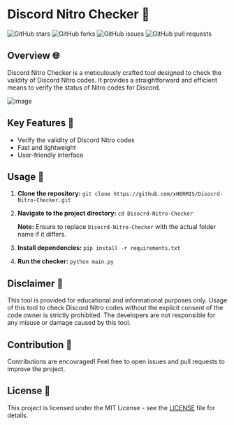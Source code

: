 # Discord Nitro Checker 🚀

![GitHub stars](https://img.shields.io/github/stars/xHERMIS/Disocrd-Nitro-Checker?style=social)
![GitHub forks](https://img.shields.io/github/forks/xHERMIS/Disocrd-Nitro-Checker?style=social)
![GitHub issues](https://img.shields.io/github/issues/xHERMIS/Disocrd-Nitro-Checker)
![GitHub pull requests](https://img.shields.io/github/issues-pr/xHERMIS/Disocrd-Nitro-Checker)

## Overview 🌐
Discord Nitro Checker is a meticulously crafted tool designed to check the validity of Discord Nitro codes. It provides a straightforward and efficient means to verify the status of Nitro codes for Discord.

![image](https://github.com/xHERMIS/Disocrd-Nitro-Checker/assets/104696522/1c156ffd-df77-49d3-a5d6-534c045abd1e)

## Key Features 🌟
- Verify the validity of Discord Nitro codes
- Fast and lightweight
- User-friendly interface

## Usage 🚀
1. **Clone the repository:** `git clone https://github.com/xHERMIS/Disocrd-Nitro-Checker.git`
2. **Navigate to the project directory:** `cd Disocrd-Nitro-Checker`

   **Note:** Ensure to replace `Disocrd-Nitro-Checker` with the actual folder name if it differs.

3. **Install dependencies:** `pip install -r requirements.txt`
4. **Run the checker:** `python main.py`

## Disclaimer 🚨
This tool is provided for educational and informational purposes only. Usage of this tool to check Discord Nitro codes without the explicit consent of the code owner is strictly prohibited. The developers are not responsible for any misuse or damage caused by this tool.

## Contribution 🤝
Contributions are encouraged! Feel free to open issues and pull requests to improve the project.

## License 📜
This project is licensed under the MIT License - see the [LICENSE](LICENSE) file for details.
